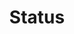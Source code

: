 ---
title: 'Status'
field: 'is.item.status'
slug: 'global-status'
description: 'The stage the resource has reached'
comment: 'Select from control list'
required: True
vocabulary: 'vocabulary.txt'
module: 'Status'
cluster: 'Global'
policy: 'Controlled value. Single select from control list.'
layout: 'home'
---